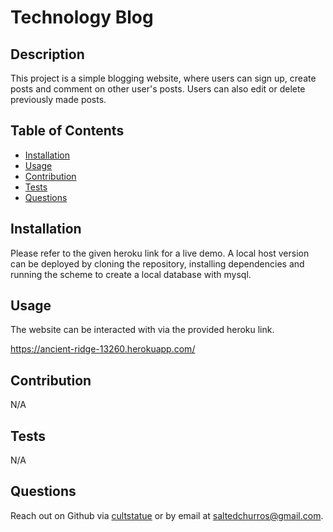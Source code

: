   # Technology Blog
  

  ## Description
  This project is a simple blogging website, where users can sign up, create posts and comment on other user's posts. Users can also edit or delete previously made posts.

  ## Table of Contents

  - [Installation](#installation)
  - [Usage](#usage)
  - [Contribution](#contribution)
  - [Tests](#tests)
  - [Questions](#questions)
  

  ## Installation
  Please refer to the given heroku link for a live demo. A local host version can be deployed by cloning the repository, installing dependencies and running the scheme to create a local database with mysql.

  ## Usage
  The website can be interacted with via the provided heroku link.
        
  https://ancient-ridge-13260.herokuapp.com/

  ## Contribution
  N/A

  ## Tests
  N/A

  ## Questions
  Reach out on Github via [cultstatue](https://github.com/cultstatue) or by email at saltedchurros@gmail.com.
  
